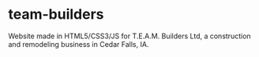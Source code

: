 # team-builders

Website made in HTML5/CSS3/JS for T.E.A.M. Builders Ltd, a construction and remodeling business in Cedar Falls, IA.